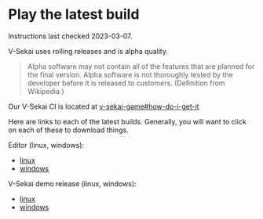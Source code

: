 # Play the latest build

Instructions last checked 2023-03-07.

V-Sekai uses rolling releases and is alpha quality.

> Alpha software may not contain all of the features that are planned for the final version. Alpha software is not thoroughly tested by the developer before it is released to customers. (Definition from Wikipedia.)

Our V-Sekai CI is located at [v-sekai-game#how-do-i-get-it](https://github.com/V-Sekai/v-sekai-game#how-do-i-get-it)

Here are links to each of the latest builds. Generally, you will want to click on each of these to download things.

Editor (linux, windows):

- [linux](https://nightly.link/V-Sekai/v-sekai-game/workflows/vsk_linux_builds/main/linux-editor.zip)
- [windows](https://nightly.link/V-Sekai/v-sekai-game/workflows/vsk_linux_builds/main/windows-editor.zip)

V-Sekai demo release (linux, windows):

- [linux](https://nightly.link/V-Sekai/v-sekai-game/workflows/vsk_linux_builds/main/v_sekai_game_linux_x86_64)
- [windows](https://nightly.link/V-Sekai/v-sekai-game/workflows/vsk_linux_builds/main/v_sekai_game_windows_x86_64)
